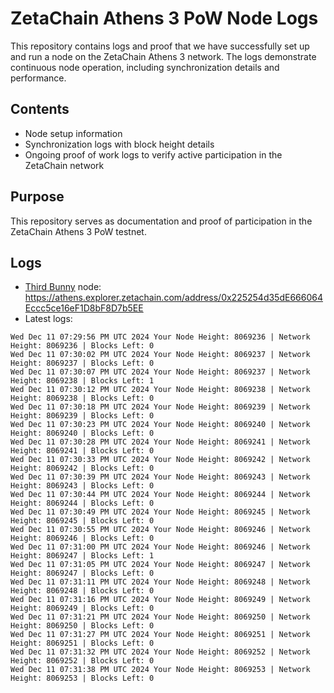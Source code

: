 # ZetaChain Athens 3 PoW Node Logs
This repository contains logs and proof that we have successfully set up and run a node on the ZetaChain Athens 3 network. The logs demonstrate continuous node operation, including synchronization details and performance.

## Contents
- Node setup information
- Synchronization logs with block height details
- Ongoing proof of work logs to verify active participation in the ZetaChain network

## Purpose
This repository serves as documentation and proof of participation in the ZetaChain Athens 3 PoW testnet.

## Logs

- [Third Bunny](https://thirdbunny.xyz/) node: https://athens.explorer.zetachain.com/address/0x225254d35dE666064Eccc5ce16eF1D8bF8D7b5EE
- Latest logs:
```
Wed Dec 11 07:29:56 PM UTC 2024 Your Node Height: 8069236 | Network Height: 8069236 | Blocks Left: 0
Wed Dec 11 07:30:02 PM UTC 2024 Your Node Height: 8069237 | Network Height: 8069237 | Blocks Left: 0
Wed Dec 11 07:30:07 PM UTC 2024 Your Node Height: 8069237 | Network Height: 8069238 | Blocks Left: 1
Wed Dec 11 07:30:12 PM UTC 2024 Your Node Height: 8069238 | Network Height: 8069238 | Blocks Left: 0
Wed Dec 11 07:30:18 PM UTC 2024 Your Node Height: 8069239 | Network Height: 8069239 | Blocks Left: 0
Wed Dec 11 07:30:23 PM UTC 2024 Your Node Height: 8069240 | Network Height: 8069240 | Blocks Left: 0
Wed Dec 11 07:30:28 PM UTC 2024 Your Node Height: 8069241 | Network Height: 8069241 | Blocks Left: 0
Wed Dec 11 07:30:33 PM UTC 2024 Your Node Height: 8069242 | Network Height: 8069242 | Blocks Left: 0
Wed Dec 11 07:30:39 PM UTC 2024 Your Node Height: 8069243 | Network Height: 8069243 | Blocks Left: 0
Wed Dec 11 07:30:44 PM UTC 2024 Your Node Height: 8069244 | Network Height: 8069244 | Blocks Left: 0
Wed Dec 11 07:30:49 PM UTC 2024 Your Node Height: 8069245 | Network Height: 8069245 | Blocks Left: 0
Wed Dec 11 07:30:55 PM UTC 2024 Your Node Height: 8069246 | Network Height: 8069246 | Blocks Left: 0
Wed Dec 11 07:31:00 PM UTC 2024 Your Node Height: 8069246 | Network Height: 8069247 | Blocks Left: 1
Wed Dec 11 07:31:05 PM UTC 2024 Your Node Height: 8069247 | Network Height: 8069247 | Blocks Left: 0
Wed Dec 11 07:31:11 PM UTC 2024 Your Node Height: 8069248 | Network Height: 8069248 | Blocks Left: 0
Wed Dec 11 07:31:16 PM UTC 2024 Your Node Height: 8069249 | Network Height: 8069249 | Blocks Left: 0
Wed Dec 11 07:31:21 PM UTC 2024 Your Node Height: 8069250 | Network Height: 8069250 | Blocks Left: 0
Wed Dec 11 07:31:27 PM UTC 2024 Your Node Height: 8069251 | Network Height: 8069251 | Blocks Left: 0
Wed Dec 11 07:31:32 PM UTC 2024 Your Node Height: 8069252 | Network Height: 8069252 | Blocks Left: 0
Wed Dec 11 07:31:38 PM UTC 2024 Your Node Height: 8069253 | Network Height: 8069253 | Blocks Left: 0
```
